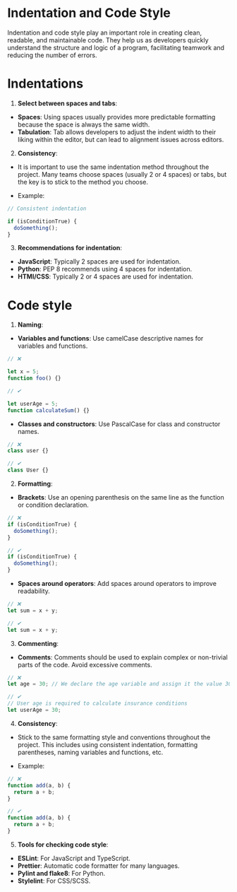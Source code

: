 # Indentation and Code Style

Indentation and code style play an important role in creating clean, readable, and maintainable code. They help us as developers quickly understand the structure and logic of a program, facilitating teamwork and reducing the number of errors.

# Indentations

1. **Select between spaces and tabs**:

- **Spaces**: Using spaces usually provides more predictable formatting because the space is always the same width.
- **Tabulation**: Tab allows developers to adjust the indent width to their liking within the editor, but can lead to alignment issues across editors.

2. **Consistency**:

- It is important to use the same indentation method throughout the project. Many teams choose spaces (usually 2 or 4 spaces) or tabs, but the key is to stick to the method you choose.

- Example:

```javascript
// Consistent indentation

if (isConditionTrue) {
  doSomething();
}
```

3. **Recommendations for indentation**:

- **JavaScript**: Typically 2 spaces are used for indentation.
- **Python**: PEP 8 recommends using 4 spaces for indentation.
- **HTMl/CSS**: Typically 2 or 4 spaces are used for indentation.

# Code style

1. **Naming**:

- **Variables and functions**: Use camelCase descriptive names for variables and functions.

```javascript
// ❌

let x = 5;
function foo() {}

// ✔

let userAge = 5;
function calculateSum() {}
```

- **Classes and constructors**: Use PascalCase for class and constructor names.

```javascript
// ❌
class user {}

// ✔
class User {}
```

2. **Formatting**:

- **Brackets**: Use an opening parenthesis on the same line as the function or condition declaration.

```javascript
// ❌
if (isConditionTrue) {
  doSomething();
}

// ✔
if (isConditionTrue) {
  doSomething();
}
```

- **Spaces around operators**: Add spaces around operators to improve readability.

```javascript
// ❌
let sum = x + y;

// ✔
let sum = x + y;
```

3. **Commenting**:

- **Comments**: Comments should be used to explain complex or non-trivial parts of the code. Avoid excessive comments.

```javascript
// ❌
let age = 30; // We declare the age variable and assign it the value 30

// ✔
// User age is required to calculate insurance conditions
let userAge = 30;
```

4. **Consistency**:

- Stick to the same formatting style and conventions throughout the project. This includes using consistent indentation, formatting parentheses, naming variables and functions, etc.

- Example:

```javascript
// ❌
function add(a, b) {
  return a + b;
}

// ✔
function add(a, b) {
  return a + b;
}
```

5. **Tools for checking code style**:

- **ESLint**: For JavaScript and TypeScript.
- **Prettier**: Automatic code formatter for many languages.
- **Pylint and flake8**: For Python.
- **Stylelint**: For CSS/SCSS.
